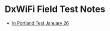 # DxWiFi Field Test Notes

 - [In Portland Test January 26](2014-01-26-fieldtest_portland.markdown)

